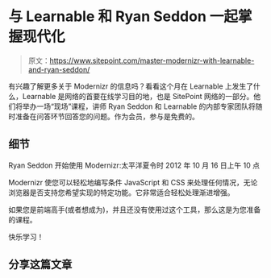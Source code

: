 # 与 Learnable 和 Ryan Seddon 一起掌握现代化

> 原文：<https://www.sitepoint.com/master-modernizr-with-learnable-and-ryan-seddon/>

有兴趣了解更多关于 Modernizr 的信息吗？看看这个月在 Learnable 上发生了什么，Learnable 是网络的首要在线学习目的地，也是 SitePoint 网络的一部分。他们将举办一场“现场”课程，讲师 Ryan Seddon 和 Learnable 的内部专家团队将随时准备在问答环节回答您的问题。作为会员，参与是免费的。

## 细节

Ryan Seddon
开始使用 Modernizr:太平洋夏令时 2012 年 10 月 16 日上午 10 点

Modernizr 使您可以轻松地编写条件 JavaScript 和 CSS 来处理任何情况，无论浏览器是否支持您希望实现的特定功能。它非常适合轻松处理渐进增强。

如果您是前端高手(或者想成为)，并且还没有使用过这个工具，那么这是为您准备的课程。

快乐学习！

## 分享这篇文章